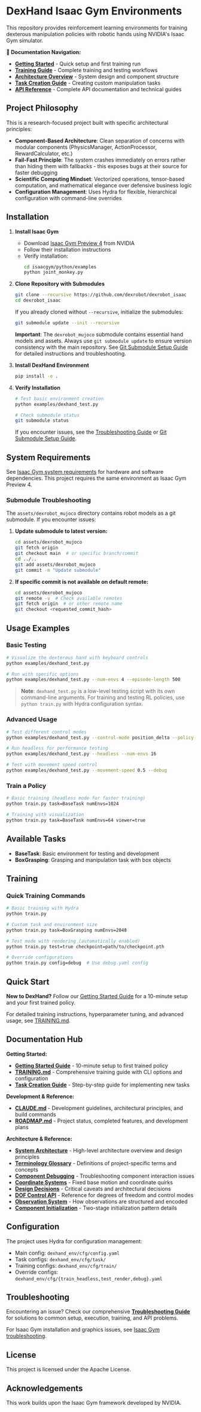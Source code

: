 # DexHand Isaac Gym Environments

This repository provides reinforcement learning environments for training dexterous manipulation policies with robotic hands using NVIDIA's Isaac Gym simulator.

**📖 Documentation Navigation:**
- **[Getting Started](docs/GETTING_STARTED.md)** - Quick setup and first training run
- **[Training Guide](TRAINING.md)** - Complete training and testing workflows
- **[Architecture Overview](docs/ARCHITECTURE.md)** - System design and component structure
- **[Task Creation Guide](docs/guide-task-creation.md)** - Creating custom manipulation tasks
- **[API Reference](docs/)** - Complete API documentation and technical guides

## Project Philosophy

This is a research-focused project built with specific architectural principles:

- **Component-Based Architecture**: Clean separation of concerns with modular components (PhysicsManager, ActionProcessor, RewardCalculator, etc.)
- **Fail-Fast Principle**: The system crashes immediately on errors rather than hiding them with fallbacks - this exposes bugs at their source for faster debugging
- **Scientific Computing Mindset**: Vectorized operations, tensor-based computation, and mathematical elegance over defensive business logic
- **Configuration Management**: Uses Hydra for flexible, hierarchical configuration with command-line overrides

## Installation

1. **Install Isaac Gym**
   - Download [Isaac Gym Preview 4](https://developer.nvidia.com/isaac-gym) from NVIDIA
   - Follow their installation instructions
   - Verify installation:
     ```bash
     cd isaacgym/python/examples
     python joint_monkey.py
     ```

2. **Clone Repository with Submodules**
   ```bash
   git clone --recursive https://github.com/dexrobot/dexrobot_isaac
   cd dexrobot_isaac
   ```

   If you already cloned without `--recursive`, initialize the submodules:
   ```bash
   git submodule update --init --recursive
   ```

   **Important**: The `dexrobot_mujoco` submodule contains essential hand models and assets. Always use `git submodule update` to ensure version consistency with the main repository. See [Git Submodule Setup Guide](docs/git-submodule-setup.md) for detailed instructions and troubleshooting.

3. **Install DexHand Environment**
   ```bash
   pip install -e .
   ```

4. **Verify Installation**
   ```bash
   # Test basic environment creation
   python examples/dexhand_test.py

   # Check submodule status
   git submodule status
   ```

   If you encounter issues, see the [Troubleshooting Guide](docs/TROUBLESHOOTING.md) or [Git Submodule Setup Guide](docs/git-submodule-setup.md).

## System Requirements

See [Isaac Gym system requirements](https://developer.nvidia.com/isaac-gym) for hardware and software dependencies. This project requires the same environment as Isaac Gym Preview 4.

### Submodule Troubleshooting

The `assets/dexrobot_mujoco` directory contains robot models as a git submodule. If you encounter issues:

1. **Update submodule to latest version:**
   ```bash
   cd assets/dexrobot_mujoco
   git fetch origin
   git checkout main  # or specific branch/commit
   cd ../..
   git add assets/dexrobot_mujoco
   git commit -m "Update submodule"
   ```

2. **If specific commit is not available on default remote:**
   ```bash
   cd assets/dexrobot_mujoco
   git remote -v  # Check available remotes
   git fetch origin  # or other remote name
   git checkout <requested_commit_hash>
   ```

## Usage Examples

### Basic Testing
```bash
# Visualize the dexterous hand with keyboard controls
python examples/dexhand_test.py

# Run with specific options
python examples/dexhand_test.py --num-envs 4 --episode-length 500
```

> **Note**: `dexhand_test.py` is a low-level testing script with its own command-line arguments. For training and testing RL policies, use `python train.py` with Hydra configuration syntax.

### Advanced Usage
```bash
# Test different control modes
python examples/dexhand_test.py --control-mode position_delta --policy-controls-fingers true

# Run headless for performance testing
python examples/dexhand_test.py --headless --num-envs 16

# Test with movement speed control
python examples/dexhand_test.py --movement-speed 0.5 --debug
```

### Train a Policy
```bash
# Basic training (headless mode for faster training)
python train.py task=BaseTask numEnvs=1024

# Training with visualization
python train.py task=BaseTask numEnvs=64 viewer=true
```

## Available Tasks

- **BaseTask**: Basic environment for testing and development
- **BoxGrasping**: Grasping and manipulation task with box objects

## Training

### Quick Training Commands

```bash
# Basic training with Hydra
python train.py

# Custom task and environment size
python train.py task=BoxGrasping numEnvs=2048

# Test mode with rendering (automatically enabled)
python train.py test=true checkpoint=path/to/checkpoint.pth

# Override configurations
python train.py config=debug  # Use debug.yaml config
```

## Quick Start

**New to DexHand?** Follow our [Getting Started Guide](docs/GETTING_STARTED.md) for a 10-minute setup and your first trained policy.

For detailed training instructions, hyperparameter tuning, and advanced usage, see [TRAINING.md](TRAINING.md).

## Documentation Hub

**Getting Started:**
- **[Getting Started Guide](docs/GETTING_STARTED.md)** - 10-minute setup to first trained policy
- **[TRAINING.md](TRAINING.md)** - Comprehensive training guide with CLI options and configuration
- **[Task Creation Guide](docs/guide-task-creation.md)** - Step-by-step guide for implementing new tasks

**Development & Reference:**
- **[CLAUDE.md](CLAUDE.md)** - Development guidelines, architectural principles, and build commands
- **[ROADMAP.md](ROADMAP.md)** - Project status, completed features, and development plans

**Architecture & Reference:**
- **[System Architecture](docs/ARCHITECTURE.md)** - High-level architecture overview and design principles
- **[Terminology Glossary](docs/GLOSSARY.md)** - Definitions of project-specific terms and concepts
- **[Component Debugging](docs/guide-debugging.md)** - Troubleshooting component interaction issues
- **[Coordinate Systems](docs/reference-coordinate-systems.md)** - Fixed base motion and coordinate quirks
- **[Design Decisions](docs/design_decisions.md)** - Critical caveats and architectural decisions
- **[DOF Control API](docs/reference-dof-control-api.md)** - Reference for degrees of freedom and control modes
- **[Observation System](docs/guide-observation-system.md)** - How observations are structured and encoded
- **[Component Initialization](docs/guide-component-initialization.md)** - Two-stage initialization pattern details

## Configuration

The project uses Hydra for configuration management:
- Main config: `dexhand_env/cfg/config.yaml`
- Task configs: `dexhand_env/cfg/task/`
- Training configs: `dexhand_env/cfg/train/`
- Override configs: `dexhand_env/cfg/{train_headless,test_render,debug}.yaml`

## Troubleshooting

Encountering an issue? Check our comprehensive **[Troubleshooting Guide](docs/TROUBLESHOOTING.md)** for solutions to common setup, execution, training, and API problems.

For Isaac Gym installation and graphics issues, see [Isaac Gym troubleshooting](https://developer.nvidia.com/isaac-gym).

## License

This project is licensed under the Apache License.

## Acknowledgements

This work builds upon the Isaac Gym framework developed by NVIDIA.
